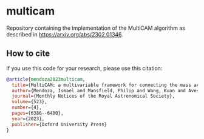 # multicam
Repository containing the implementation of the MultiCAM algorithm as described in 
https://arxiv.org/abs/2302.01346.

## How to cite

If you use this code for your research, please use this citation:

```bibtex
@article{mendoza2023multicam,
  title={MultiCAM: a multivariable framework for connecting the mass accretion history of haloes with their properties},
  author={Mendoza, Ismael and Mansfield, Philip and Wang, Kuan and Avestruz, Camille},
  journal={Monthly Notices of the Royal Astronomical Society},
  volume={523},
  number={4},
  pages={6386--6400},
  year={2023},
  publisher={Oxford University Press}
}
```
